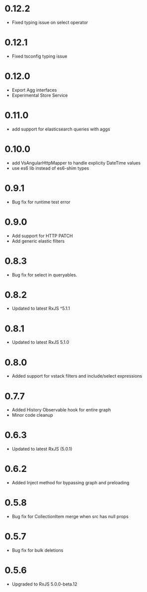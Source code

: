 # 0.12.2
- Fixed typing issue on select operator

# 0.12.1
- Fixed tsconfig typing issue

# 0.12.0
- Export Agg interfaces
- Experimental Store Service

# 0.11.0
- add support for elasticsearch queries with aggs

# 0.10.0
- add VsAngularHttpMapper to handle explicity DateTime values
- use es6 lib instead of es6-shim types

# 0.9.1
- Bug fix for runtime test error

# 0.9.0
- Add support for HTTP PATCH
- Add generic elastic filters

# 0.8.3
- Bug fix for select in queryables.

# 0.8.2
- Updated to latest RxJS ^5.1.1

# 0.8.1
- Updated to latest RxJS 5.1.0

# 0.8.0
- Added support for vstack filters and include/select expressions

# 0.7.7
- Added History Observable hook for entire graph
- Minor code cleanup

# 0.6.3
- Updated to latest RxJS (5.0.1)

# 0.6.2
- Added Inject method for bypassing graph and preloading

# 0.5.8
- Bug fix for CollectionItem merge when src has null props

# 0.5.7
- Bug fix for bulk deletions

# 0.5.6
- Upgraded to RxJS 5.0.0-beta.12